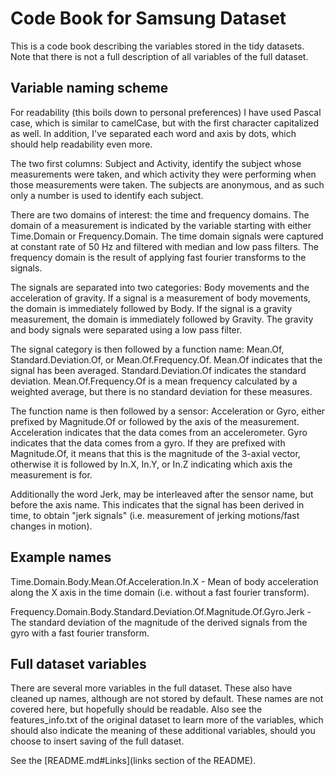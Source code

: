 # Code Book for Samsung Dataset

This is a code book describing the variables stored in the tidy
datasets. Note that there is not a full description of all variables
of the full dataset.

## Variable naming scheme

For readability (this boils down to personal preferences) I have used
Pascal case, which is similar to camelCase, but with the first
character capitalized as well. In addition, I've separated each word
and axis by dots, which should help readability even more.

The two first columns: Subject and Activity, identify the subject
whose measurements were taken, and which activity they were performing
when those measurements were taken. The subjects are anonymous, and as
such only a number is used to identify each subject.

There are two domains of interest: the time and frequency domains. The
domain of a measurement is indicated by the variable starting with
either Time.Domain or Frequency.Domain. The time domain signals were
captured at constant rate of 50 Hz and filtered with median and low
pass filters. The frequency domain is the result of applying fast
fourier transforms to the signals.

The signals are separated into two categories: Body movements and the
acceleration of gravity. If a signal is a measurement of body
movements, the domain is immediately followed by Body. If the signal
is a gravity measurement, the domain is immediately followed by
Gravity. The gravity and body signals were separated using a low pass
filter.

The signal category is then followed by a function name: Mean.Of,
Standard.Deviation.Of, or Mean.Of.Frequency.Of. Mean.Of indicates that
the signal has been averaged. Standard.Deviation.Of indicates the
standard deviation. Mean.Of.Frequency.Of is a mean frequency
calculated by a weighted average, but there is no standard deviation
for these measures.

The function name is then followed by a sensor: Acceleration or Gyro,
either prefixed by Magnitude.Of or followed by the axis of the
measurement. Acceleration indicates that the data comes from an
accelerometer. Gyro indicates that the data comes from a gyro. If they
are prefixed with Magnitude.Of, it means that this is the magnitude of
the 3-axial vector, otherwise it is followed by In.X, In.Y, or In.Z
indicating which axis the measurement is for.

Additionally the word Jerk, may be interleaved after the sensor name,
but before the axis name. This indicates that the signal has been
derived in time, to obtain "jerk signals" (i.e. measurement of jerking
motions/fast changes in motion).

## Example names

Time.Domain.Body.Mean.Of.Acceleration.In.X - Mean of body acceleration
along the X axis in the time domain (i.e. without a fast fourier
transform).

Frequency.Domain.Body.Standard.Deviation.Of.Magnitude.Of.Gyro.Jerk -
The standard deviation of the magnitude of the derived signals from
the gyro with a fast fourier transform.

## Full dataset variables

There are several more variables in the full dataset. These also have
cleaned up names, although are not stored by default. These names are
not covered here, but hopefully should be readable. Also see the
features_info.txt of the original dataset to learn more of the
variables, which should also indicate the meaning of these additional
variables, should you choose to insert saving of the full dataset.

See the [README.md#Links](links section of the README).
